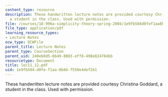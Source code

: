 ```yaml
---
content_type: resource
description: These handwritten lecture notes are provided courtesy Christina Goddard,
  a student in the class. Used with permission.
file: /courses/18-996a-simplicity-theory-spring-2004/1e9fb504d0fef1aa8b84f550e4def2b1_lec11_12.pdf
file_type: application/pdf
learning_resource_types:
- Lecture Notes
ocw_type: OCWFile
parent_title: Lecture Notes
parent_type: CourseSection
parent_uid: 240eb8d5-6b49-8083-eff8-498e824784bb
resourcetype: Document
title: lec11_12.pdf
uid: 1e9fb504-d0fe-f1aa-8b84-f550e4def2b1
---
```

These handwritten lecture notes are provided courtesy Christina Goddard, a student in the class. Used with permission.

